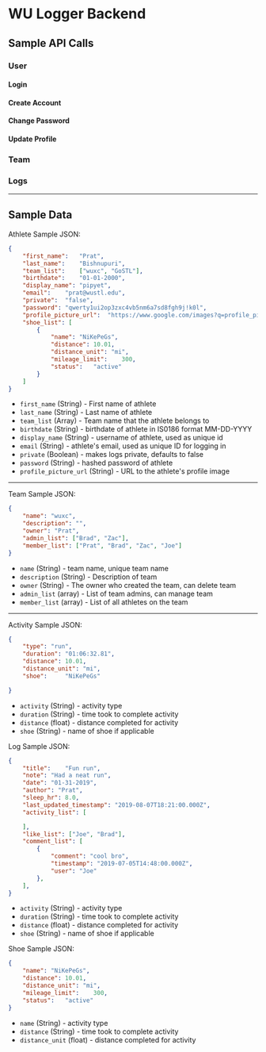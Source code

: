 # WU Logger Backend
## Sample API Calls
### User
#### Login
#### Create Account
#### Change Password
#### Update Profile

### Team

### Logs

---
## Sample Data
Athlete Sample JSON:
```json
{
	"first_name":	"Prat",
	"last_name":	"Bishnupuri",
	"team_list":	["wuxc", "GoSTL"],
	"birthdate":	"01-01-2000",
	"display_name":	"pipyet",
	"email":	"prat@wustl.edu",
	"private":	"false",
	"password":	"qwerty1ui2op3zxc4vb5nm6a7sd8fgh9j!k0l",
	"profile_picture_url":	"https://www.google.com/images?q=profile_pic.png",
	"shoe_list": [
		{
			"name":	"NiKePeGs",
			"distance":	10.01,
			"distance_unit": "mi",
			"mileage_limit":	300,
			"status":	"active"
		}
	]
}

```
* `first_name` (String) - First name of athlete
* `last_name` (String) - Last name of athlete
* `team_list` (Array) - Team name that the athlete belongs to
* `birthdate` (String) - birthdate of athlete in IS0186 format MM-DD-YYYY
* `display_name` (String) - username of athlete, used as unique id
* `email` (String) - athlete's email, used as unique ID for logging in
* `private` (Boolean) - makes logs private, defaults to false
* `password` (String) - hashed password of athlete
* `profile_picture_url` (String) - URL to the athlete's profile image
---
Team Sample JSON:
```json
{
	"name":	"wuxc",
	"description": "",
	"owner": "Prat",
	"admin_list": ["Brad", "Zac"],
	"member_list": ["Prat", "Brad", "Zac", "Joe"]
}
```
* `name` (String) - team name, unique team name
* `description` (String) - Description of team
* `owner` (String) - The owner who created the team, can delete team
* `admin_list` (array) - List of team admins, can manage team
* `member_list` (array) - List of all athletes on the team
---
Activity Sample JSON:
```json
{
	"type":	"run",
	"duration":	"01:06:32.81",
	"distance":	10.01,
	"distance_unit": "mi",
	"shoe":		"NiKePeGs"

}
```
* `activity` (String) - activity type
* `duration` (String) - time took to complete activity
* `distance` (float) - distance completed for activity
* `shoe` (String) - name of shoe if applicable

Log Sample JSON:
```json
{
	"title":	"Fun run",
	"note":	"Had a neat run",
	"date":	"01-31-2019",
	"author": "Prat",
	"sleep_hr": 8.0,
	"last_updated_timestamp": "2019-08-07T18:21:00.000Z",
	"activity_list": [

	],
	"like_list": ["Joe", "Brad"],
	"comment_list": [
		{
			"comment": "cool bro",
			"timestamp": "2019-07-05T14:48:00.000Z",
			"user":	"Joe"
		},
	],
}
```
* `activity` (String) - activity type
* `duration` (String) - time took to complete activity
* `distance` (float) - distance completed for activity
* `shoe` (String) - name of shoe if applicable

Shoe Sample JSON:
```json
{
	"name":	"NiKePeGs",
	"distance":	10.01,
	"distance_unit": "mi",
	"mileage_limit":	300,
	"status":	"active"
}
```
* `name` (String) - activity type
* `distance` (String) - time took to complete activity
* `distance_unit` (float) - distance completed for activity
